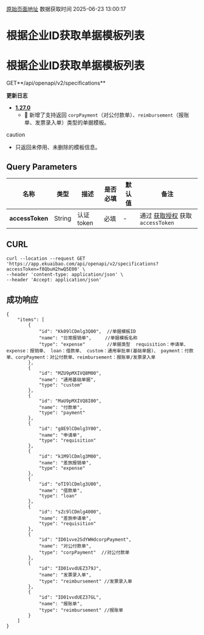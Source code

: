 [原始页面地址](https://docs.ekuaibao.com/docs/open-api/forms/get-template-list)
数据获取时间 2025-06-23 13:00:17

# 根据企业ID获取单据模板列表

# 根据企业ID获取单据模板列表  
  
GET**/api/openapi/v2/specifications**

**更新日志**

  * [**1.27.0**](/updateLog/update-log#1270)
    * 🐞 新增了支持返回 `corpPayment`（对公付款单）、`reimbursement`（报账单、发票录入单）类型的单据模板。



caution

  * 只返回未停用、未删除的模板信息。



## Query Parameters​

名称| 类型| 描述| 是否必填| 默认值| 备注  
---|---|---|---|---|---  
**accessToken**|  String| 认证token| 必填| -| 通过 [获取授权](/docs/open-api/getting-started/auth) 获取 `accessToken`  
  
## CURL​
    
    
    curl --location --request GET 'https://app.ekuaibao.com/api/openapi/v2/specifications?accessToken=f8QbuH2hwQ5E00' \  
    --header 'content-type: application/json' \  
    --header 'Accept: application/json'  
    

## 成功响应​
    
    
    {  
        "items": [  
            {  
                "id": "Kk09lCDmlg3Q00",  //单据模板ID  
                "name": "日常报销单",     //单据模板名称  
                "type": "expense"        //单据类型  requisition：申请单、 expense：报销单、 loan：借款单、 custom：通用审批单(基础单据)、 payment：付款单、corpPayment：对公付款单、reimbursement：报账单/发票录入单  
            },  
            {  
                "id": "MZU9pMXIVQ8M00",  
                "name": "通用基础单据",  
                "type": "custom"  
            },  
            {  
                "id": "MaU9pMXIVQ8I00",  
                "name": "付款单",  
                "type": "payment"  
            },  
            {  
                "id": "g8E9lCDmlg3Y00",  
                "name": "申请单",  
                "type": "requisition"  
            },  
            {  
                "id": "k1M9lCDmlg3M00",  
                "name": "差旅报销单",  
                "type": "expense"  
            },  
            {  
                "id": "oTI9lCDmlg3U00",  
                "name": "借款单",  
                "type": "loan"  
            },  
            {  
                "id": "sZc9lCDmlg4000",  
                "name": "差旅申请单",  
                "type": "requisition"  
            },  
            {  
                "id": "ID01vve2SdYWHdcorpPayment",  
                "name": "对公付款单",  
                "type": "corpPayment"  //对公付款单  
            },  
            {  
                "id": "ID01vvdUEZ379J",  
                "name": "发票录入单",       
                "type": "reimbursement" //发票录入单  
            },  
            {  
                "id": "ID01vvdUEZ37GL",  
                "name": "报账单",  
                "type": "reimbursement" //报账单  
            }  
        ]  
    }  
    
